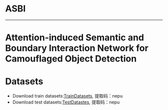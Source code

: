 # ASBI
***
# Attention-induced Semantic and Boundary Interaction Network for Camouflaged Object Detection
# Datasets
* Download train datasets:[TrainDatasets](https://pan.baidu.com/s/1QSwZK_fJWdznkmyBli2fdg), 提取码：nepu
* Download test datasets:[TestDatastes](https://pan.baidu.com/s/1akzyy9olDdorKIvToDx0qQ), 提取码：nepu 
